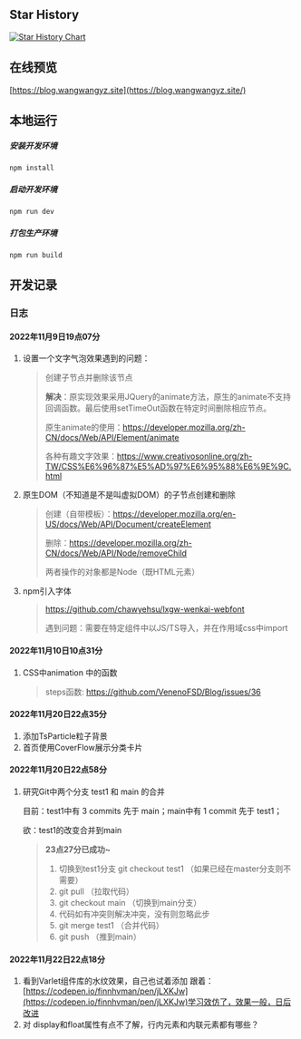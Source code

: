 <!--
 * @Descripttion: 
 * @version: 
 * @Author: 王远昭
 * @Date: 2022-07-04 19:37:34
 * @LastEditors: 王远昭
 * @LastEditTime: 2023-01-30 22:04:21
-->
## Star History

[![Star History Chart](https://api.star-history.com/svg?repos=InvalidSyntaxxx/Blog-HairCollected&amp;type=Date)](https://star-history.com/#InvalidSyntaxxx/Blog-HairCollected&amp;Date)

## 在线预览

[https://blog.wangwangyz.site](https://blog.wangwangyz.site/)

## 本地运行

##### 安装开发环境

```
npm install
```

##### 启动开发环境

```
npm run dev
```

##### 打包生产环境

```
npm run build
```


## 开发记录

### 日志

#### 2022年11月9日19点07分

1. 设置一个文字气泡效果遇到的问题：

   > 创建子节点并删除该节点
   >
   > **解决**：原实现效果采用JQuery的animate方法，原生的animate不支持回调函数。最后使用setTimeOut函数在特定时间删除相应节点。
   >
   > 原生animate的使用：https://developer.mozilla.org/zh-CN/docs/Web/API/Element/animate
   >
   > 各种有趣文字效果：https://www.creativosonline.org/zh-TW/CSS%E6%96%87%E5%AD%97%E6%95%88%E6%9E%9C.html

2. 原生DOM（不知道是不是叫虚拟DOM）的子节点创建和删除

   > 创建（自带模板）：https://developer.mozilla.org/en-US/docs/Web/API/Document/createElement
   >
   > 删除：https://developer.mozilla.org/zh-CN/docs/Web/API/Node/removeChild
   >
   > 两者操作的对象都是Node（既HTML元素）

2. npm引入字体

   > https://github.com/chawyehsu/lxgw-wenkai-webfont
   >
   > 遇到问题：需要在特定组件中以JS/TS导入，并在作用域css中import

#### 2022年11月10日10点31分

1. CSS中animation 中的函数

   > steps函数:  https://github.com/VenenoFSD/Blog/issues/36

#### 2022年11月20日22点35分

1. 添加TsParticle粒子背景
2. 首页使用CoverFlow展示分类卡片

#### 2022年11月20日22点58分

1. 研究Git中两个分支 test1 和 main 的合并
   
    目前：test1中有 3 commits 先于 main；main中有 1 commit 先于 test1；
    
    欲：test1的改变合并到main
    > **23点27分已成功~**
    >
    > 1. 切换到test1分支 git checkout test1 （如果已经在master分支则不需要）
    > 2. git pull （拉取代码）
    > 3. git checkout main （切换到main分支）
    > 4. 代码如有冲突则解决冲突，没有则忽略此步
    > 5. git merge test1 （合并代码）
    > 6. git push （推到main）
    >
    > 

#### 2022年11月22日22点18分

1. 看到Varlet组件库的水纹效果，自己也试着添加
   跟着：[https://codepen.io/finnhvman/pen/jLXKJw](https://codepen.io/finnhvman/pen/jLXKJw)学习效仿了，效果一般，日后改进
2. 对 display和float属性有点不了解，行内元素和内联元素都有哪些？